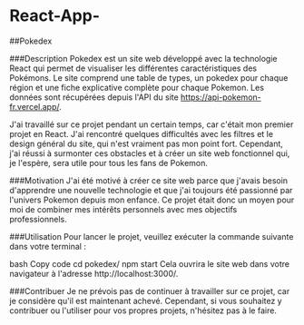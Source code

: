 # React-App-

##Pokedex

###Description
Pokedex est un site web développé avec la technologie React qui permet de visualiser les différentes caractéristiques des Pokémons. Le site comprend une table de types, un pokedex pour chaque région et une fiche explicative complète pour chaque Pokemon. Les données sont récupérées depuis l'API du site https://api-pokemon-fr.vercel.app/.

J'ai travaillé sur ce projet pendant un certain temps, car c'était mon premier projet en React. J'ai rencontré quelques difficultés avec les filtres et le design général du site, qui n'est vraiment pas mon point fort. Cependant, j'ai réussi à surmonter ces obstacles et à créer un site web fonctionnel qui, je l'espère, sera utile pour tous les fans de Pokemon.

###Motivation
J'ai été motivé à créer ce site web parce que j'avais besoin d'apprendre une nouvelle technologie et que j'ai toujours été passionné par l'univers Pokemon depuis mon enfance. Ce projet était donc un moyen pour moi de combiner mes intérêts personnels avec mes objectifs professionnels.

###Utilisation
Pour lancer le projet, veuillez exécuter la commande suivante dans votre terminal :

bash
Copy code
cd pokedex/
npm start
Cela ouvrira le site web dans votre navigateur à l'adresse http://localhost:3000/.

###Contribuer
Je ne prévois pas de continuer à travailler sur ce projet, car je considère qu'il est maintenant achevé. Cependant, si vous souhaitez y contribuer ou l'utiliser pour vos propres projets, n'hésitez pas à le faire.